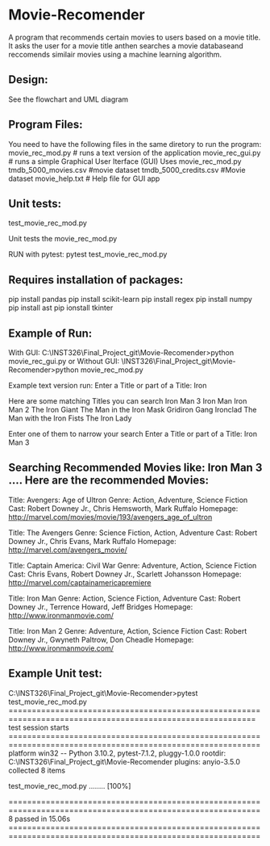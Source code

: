 # Movie-Recomender
A program that recommends certain movies to users based on a movie title. It asks the user for a movie title anthen searches a movie databaseand reccomends similair movies using a machine learning algorithm. 

Design:
------
See the flowchart and UML diagram 

Program Files: 
-------------
You need to have the following files in the same diretory to run the program:
movie_rec_mod.py   # runs a text version of the application
movie_rec_gui.py   # runs a simple Graphical User Iterface (GUI) Uses movie_rec_mod.py
tmdb_5000_movies.csv  #movie dataset
tmdb_5000_credits.csv  #Movie dataset
movie_help.txt  # Help file for GUI app

Unit tests:
-----------
test_movie_rec_mod.py

Unit tests the movie_rec_mod.py

RUN with pytest:
pytest test_movie_rec_mod.py

Requires installation of packages: 
---------------------------------
pip install pandas
pip install scikit-learn
pip install regex
pip install numpy
pip install ast
pip ionstall tkinter



Example of Run: 
---------------
With GUI:
C:\INST326\Final_Project_git\Movie-Recomender>python movie_rec_gui.py
or
Without GUI:
\INST326\Final_Project_git\Movie-Recomender>python movie_rec_mod.py

Example text version run:
Enter a Title or part of a Title: Iron

Here are some matching Titles you can search
Iron Man 3
Iron Man
Iron Man 2
The Iron Giant
The Man in the Iron Mask
Gridiron Gang
Ironclad
The Man with the Iron Fists
The Iron Lady

Enter one of them to narrow your search
Enter a Title or part of a Title: Iron Man 3

Searching Recommended Movies like: Iron Man 3 ....
Here are the recommended Movies:
--------------------------------

Title: Avengers: Age of Ultron
Genre: Action, Adventure, Science Fiction
Cast: Robert Downey Jr., Chris Hemsworth, Mark Ruffalo
Homepage: http://marvel.com/movies/movie/193/avengers_age_of_ultron

Title: The Avengers
Genre: Science Fiction, Action, Adventure
Cast: Robert Downey Jr., Chris Evans, Mark Ruffalo
Homepage: http://marvel.com/avengers_movie/

Title: Captain America: Civil War
Genre: Adventure, Action, Science Fiction
Cast: Chris Evans, Robert Downey Jr., Scarlett Johansson
Homepage: http://marvel.com/captainamericapremiere

Title: Iron Man
Genre: Action, Science Fiction, Adventure
Cast: Robert Downey Jr., Terrence Howard, Jeff Bridges
Homepage: http://www.ironmanmovie.com/

Title: Iron Man 2
Genre: Adventure, Action, Science Fiction
Cast: Robert Downey Jr., Gwyneth Paltrow, Don Cheadle
Homepage: http://www.ironmanmovie.com/


Example Unit test: 
------------------

C:\INST326\Final_Project_git\Movie-Recomender>pytest test_movie_rec_mod.py
=========================================================================================================== test session starts ============================================================================================================
platform win32 -- Python 3.10.2, pytest-7.1.2, pluggy-1.0.0
rootdir: C:\INST326\Final_Project_git\Movie-Recomender
plugins: anyio-3.5.0
collected 8 items

test_movie_rec_mod.py ........                                                                                                                                                                                                            [100%]

============================================================================================================ 8 passed in 15.06s ============================================================================================================

